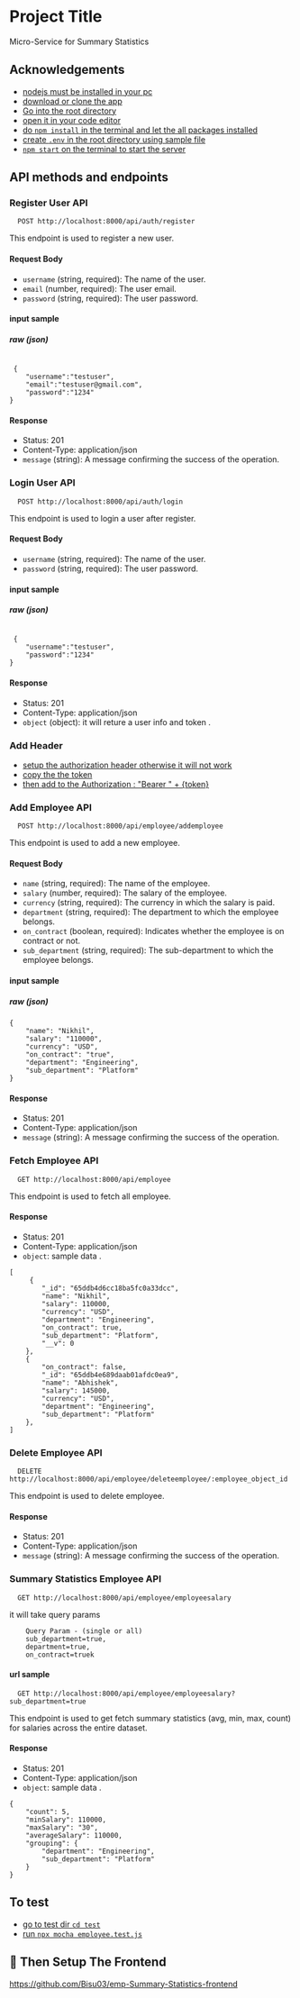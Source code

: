 # Project Title

Micro-Service for Summary Statistics

## Acknowledgements

- [nodejs must be installed in your pc]()
- [download or clone the app]()
- [Go into the root directory]()
- [open it in your code editor]()
- [do `npm install` in the terminal and let the all packages installed]()
- [create `.env` in the root directory using sample file]()
- [`npm start` on the terminal to start the server]()

## API methods and endpoints

### Register User API

```
  POST http://localhost:8000/api/auth/register
```

This endpoint is used to register a new user.

#### Request Body

- `username` (string, required): The name of the user.
- `email` (number, required): The user email.
- `password` (string, required): The user password.

#### input sample

##### raw (json)

```

 {
    "username":"testuser",
    "email":"testuser@gmail.com",
    "password":"1234"
}

```

#### Response

- Status: 201
- Content-Type: application/json
- `message` (string): A message confirming the success of the operation.


### Login User API

```
  POST http://localhost:8000/api/auth/login
```

This endpoint is used to login a user after register.

#### Request Body

- `username` (string, required): The name of the user.
- `password` (string, required): The user password.

#### input sample

##### raw (json)

```

 {
    "username":"testuser",
    "password":"1234"
}

```

#### Response

- Status: 201
- Content-Type: application/json
- `object` (object): it will reture a user info and token .
### Add Header

- [ setup the authorization header otherwise it will not work  ]()
- [ copy the the token ]()
- [ then add to the Authorization : "Bearer " + {token}]()

### Add Employee API

```
  POST http://localhost:8000/api/employee/addemployee
```

This endpoint is used to add a new employee.

#### Request Body

- `name` (string, required): The name of the employee.
- `salary` (number, required): The salary of the employee.
- `currency` (string, required): The currency in which the salary is paid.
- `department` (string, required): The department to which the employee belongs.
- `on_contract` (boolean, required): Indicates whether the employee is on contract or not.
- `sub_department` (string, required): The sub-department to which the employee belongs.

#### input sample

##### raw (json)

```
{
    "name": "Nikhil",
    "salary": "110000",
    "currency": "USD",
    "on_contract": "true",
    "department": "Engineering",
    "sub_department": "Platform"
}
```

#### Response

- Status: 201
- Content-Type: application/json
- `message` (string): A message confirming the success of the operation.

### Fetch Employee API

```
  GET http://localhost:8000/api/employee
```

This endpoint is used to fetch all employee.

#### Response

- Status: 201
- Content-Type: application/json
- `object`: sample data .

```
[
     {
        "_id": "65ddb4d6cc18ba5fc0a33dcc",
        "name": "Nikhil",
        "salary": 110000,
        "currency": "USD",
        "department": "Engineering",
        "on_contract": true,
        "sub_department": "Platform",
        "__v": 0
    },
    {
        "on_contract": false,
        "_id": "65ddb4e689daab01afdc0ea9",
        "name": "Abhishek",
        "salary": 145000,
        "currency": "USD",
        "department": "Engineering",
        "sub_department": "Platform"
    },
]
```

### Delete Employee API

```
  DELETE http://localhost:8000/api/employee/deleteemployee/:employee_object_id
```

This endpoint is used to delete employee.

#### Response

- Status: 201
- Content-Type: application/json
- `message` (string): A message confirming the success of the operation.

### Summary Statistics Employee API

```
  GET http://localhost:8000/api/employee/employeesalary
```

it will take query params

```
    Query Param - (single or all)
    sub_department=true,
    department=true,
    on_contract=truek
```

#### url sample

```
  GET http://localhost:8000/api/employee/employeesalary?sub_department=true
```

This endpoint is used to get fetch summary statistics
(avg, min, max, count) for salaries across the entire dataset.

#### Response

- Status: 201
- Content-Type: application/json
- `object`: sample data .

```
{
    "count": 5,
    "minSalary": 110000,
    "maxSalary": "30",
    "averageSalary": 110000,
    "grouping": {
        "department": "Engineering",
        "sub_department": "Platform"
    }
}
```

## To test

- [go to test dir `cd test`](https://awesomeopensource.com/project/elangosundar/awesome-README-templates)
- [run `npx mocha employee.test.js` ](https://github.com/matiassingers/awesome-readme)


## 🔗 Then Setup The Frontend
https://github.com/Bisu03/emp-Summary-Statistics-frontend

